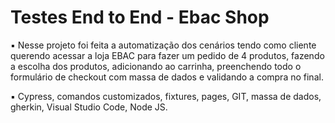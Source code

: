 # Testes End to End - Ebac Shop

▪		Nesse projeto foi feita a automatização dos cenários tendo como cliente querendo acessar a loja EBAC para fazer um pedido de 4 produtos, fazendo a escolha dos produtos, adicionando ao carrinha, preenchendo todo o formulário de checkout com massa de dados e validando a compra no final.

▪	Cypress, comandos customizados, fixtures, pages, GIT, massa de dados, gherkin, Visual Studio Code, Node JS.
